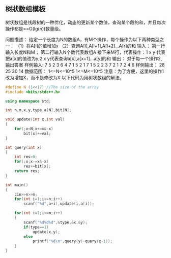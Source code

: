 ## 树狀数组模板

树状数组是线段树的一种优化，动态的更新某个数值，查询某个段的和，并且每次操作都是==O(lg(n))数量级。


问题描述： 
给定一个长度为N的数组A，有M个操作，每个操作为以下两种类型之一：
（1）将A[i]的值增加x
（2）查询A[l],A[l+1],A[l+2]…A[r]的和
输入： 
第一行输入长度N和M； 
第二行输入N个数代表数组A 
接下来M行，代表操作：1 x y 代表把a[x]的值改为y;2 x y代表查询a[x],a[x+1]...a[y]的和 
输出： 
对于每一个操作2,输出答案 
样例输入: 
7 5 
2 3 6 4 7 1 5 
2 1 7 
1 5 2 
2 3 7 
2 1 7 
2 4 6 
样例输出： 
28 
25 
30 
14 
数据范围： 
1<=N<=10^5 
1<=M<=10^5 
注意：为了方便，这里的操作1改为增加X，而不是修改为X 
以下代码为用树状数组的解法。


```C++
#define N (1<<17) //The size of the array  
#include <bits/stdc++.h>  

using namespace std;  

int n,m,x,y,type,a[N],bit[N];  

void update(int x,int val)  
{  
    for(;x<N;x+=x&-x)  
        bit[x]+=val;  
}  

int query(int x)  
{  
    int res=0;  
    for(;x;x-=x&-x)  
        res+=bit[x];  
    return res;  
}  

int main()  
{  
    cin>>n>>m;  
    for(int i=1;i<=n;i++)  
        scanf("%d",a+i),update(i,a[i]);  

    for(int i=1;i<=m;i++)  
    {  
        scanf("%d%d%d",&type,&x,&y);  
        if(type==1)  
            update(x,y);  
        else  
            printf("%d\n",query(y)-query(x-1));  
    }  
}  
```